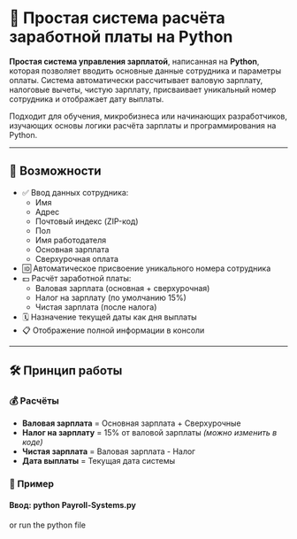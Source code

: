 # 🧾 Простая система расчёта заработной платы на Python

**Простая система управления зарплатой**, написанная на **Python**, которая позволяет вводить основные данные сотрудника и параметры оплаты. Система автоматически рассчитывает валовую зарплату, налоговые вычеты, чистую зарплату, присваивает уникальный номер сотрудника и отображает дату выплаты.

Подходит для обучения, микробизнеса или начинающих разработчиков, изучающих основы логики расчёта зарплаты и программирования на Python.

---

## 📌 Возможности

- ✅ Ввод данных сотрудника:
  - Имя
  - Адрес
  - Почтовый индекс (ZIP-код)
  - Пол
  - Имя работодателя
  - Основная зарплата
  - Сверхурочная оплата
- 🆔 Автоматическое присвоение уникального номера сотрудника
- 💵 Расчёт заработной платы:
  - Валовая зарплата (основная + сверхурочная)
  - Налог на зарплату (по умолчанию 15%)
  - Чистая зарплата (после налога)
- 🗓️ Назначение текущей даты как дня выплаты
- 📋 Отображение полной информации в консоли

---

## 🛠 Принцип работы

### 💰 Расчёты

- **Валовая зарплата** = Основная зарплата + Сверхурочные
- **Налог на зарплату** = 15% от валовой зарплаты *(можно изменить в коде)*
- **Чистая зарплата** = Валовая зарплата - Налог
- **Дата выплаты** = Текущая дата системы

### 🎯 Пример

#### Ввод: python Payroll-Systems.py 
or 
run the python file 
